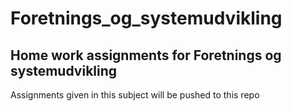 # Foretnings_og_systemudvikling
## Home work assignments for Foretnings og systemudvikling

Assignments given in this subject will be pushed to this repo
